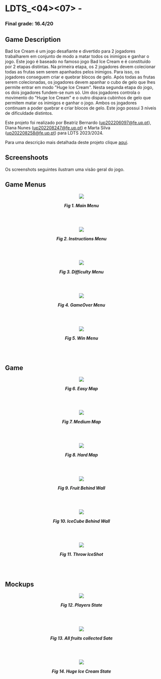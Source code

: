 # LDTS_<04><07> - <Bad Ice Cream>

### Final grade: 16.4/20

## Game Description 


Bad Ice Cream é um jogo desafiante e divertido para 2 jogadores trabalharem em conjunto de modo a matar todos os inimigos e ganhar o jogo. Este jogo é baseado no famoso jogo Bad Ice Cream e é constituído por 2 etapas distintas. Na primeira etapa, os 2 jogadores devem colecionar todas as frutas sem serem apanhados pelos inimigos. Para isso, os jogadores conseguem criar e quebrar blocos de gelo. Após todas as frutas serem colecionadas, os jogadores devem apanhar o cubo de gelo que lhes permite entrar em modo "Huge Ice Cream". Nesta segunda etapa do jogo, os dois jogadores fundem-se num só. Um dos jogadores controla o movimento do "Huge Ice Cream" e o outro dispara cubinhos de gelo que permitem matar os inimigos e ganhar o jogo. Ambos os jogadores continuam a poder quebrar e criar blocos de gelo. Este jogo possui 3 níveis de dificuldade distintos.

Este projeto foi realizado por Beatriz Bernardo (up202206097@fe.up.pt), Diana Nunes (up202208247@fe.up.pt) e Marta Silva (up202208258@fe.up.pt) para LDTS 2023/2024.

Para uma descrição mais detalhada deste projeto clique [aqui](./docs/README.md).

## Screenshoots

Os screenshots seguintes ilustram uma visão geral do jogo.

## Game Menus

<p align="center" justify="center">
  <img src="docs/Menus/MainMenu.png"/>
</p>
<p align="center">  
  <b><i>Fig 1. Main Menu </i></b>
</p>

<br>
<br />

<p align="center" justify="center">
  <img src="docs/Menus/InstructionsMenu.png"/>
</p>
<p align="center">  
  <b><i>Fig 2. Instructions Menu </i></b>
</p>

<br>
<br />

<p align="center" justify="center">
  <img src="docs/Menus/DifficultyMenu.png"/>
</p>
<p align="center">  
  <b><i>Fig 3. Difficulty Menu </i></b>
</p>

<br>
<br />

<p align="center" justify="center">
  <img src="docs/Menus/GameOver.png"/>
</p>
<p align="center">  
  <b><i>Fig 4. GameOver Menu </i></b>
</p>

<br>
<br />

<p align="center" justify="center">
  <img src="docs/Menus/WinMenu.png"/>
</p>
<p align="center">  
  <b><i>Fig 5. Win Menu </i></b>
</p>

<br>
<br />

## Game

<p align="center" justify="center">
  <img src="docs/Game/EasyMap.png"/>
</p>
<p align="center">  
  <b><i>Fig 6. Easy Map </i></b>
</p>

<br>
<br />

<p align="center" justify="center">
  <img src="docs/Game/MediumMap.png"/>
</p>
<p align="center">  
  <b><i>Fig 7. Medium Map </i></b>
</p>

<br>
<br />

<p align="center" justify="center">
  <img src="docs/Game/HardMap.png"/>
</p>
<p align="center">  
  <b><i>Fig 8. Hard Map </i></b>
</p>

<br>
<br />

<p align="center" justify="center">
  <img src="docs/Game/FruitBehindWall.png"/>
</p>
<p align="center">  
  <b><i>Fig 9. Fruit Behind Wall </i></b>
</p>

<br>
<br />

<p align="center" justify="center">
  <img src="docs/Game/IceCubeBehindWall.png"/>
</p>
<p align="center">  
  <b><i>Fig 10. IceCube Behind Wall </i></b>
</p>

<br>
<br />

<p align="center" justify="center">
  <img src="docs/Game/ThrowIceShot.png"/>
</p>
<p align="center">  
  <b><i>Fig 11. Throw IceShot </i></b>
</p>

<br>
<br />

## Mockups

<p align="center" justify="center">
  <img src="docs/Mockups/Normal_gameplay.png"/>
</p>
<p align="center">  
  <b><i>Fig 12. Players State </i></b>
</p>

<br>
<br />

<p align="center" justify="center">
  <img src="docs/Mockups/AllFruitsPickedUp_GetIceCube.png"/>
</p>
<p align="center">  
  <b><i>Fig 13. All fruits collected Sate </i></b>
</p>

<br>
<br />

<p align="center" justify="center">
  <img src="docs/Mockups/HugeIceCream_gameplay.png"/>
</p>
<p align="center">  
  <b><i>Fig 14. Huge Ice Cream State </i></b>
</p>

<br>
<br />
